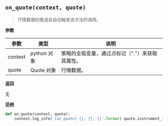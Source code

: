 ## `on_quote(context, quote)`<div id='on_quote'></div>

> 行情数据的推送会自动触发该方法的调用。

**参数**

| 参数    | 类型        | 说明                                            |
| ------- | ----------- | ----------------------------------------------- |
| context | python 对象 | 策略的全局变量，通过点标记（"."）来获取其属性。 |
| quote   | Quote 对象  | 行情数据。                                      |

**返回**

无

**范例**

```python
def on_quote(context, quote):
    context.log_info('[on_quote] {}, {}, {}'.format( quote.instrument_id, quote.last_price, quote.volume))
```

## 